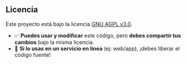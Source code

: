 ## Licencia  
Este proyecto está bajo la licencia [GNU AGPL v3.0](LICENSE).  
- ✅ **Puedes usar y modificar** este código, pero **debes compartir tus cambios** bajo la misma licencia.  
- 🔄 **Si lo usas en un servicio en línea** (ej: web/app), ¡debes liberar el código fuente!  
